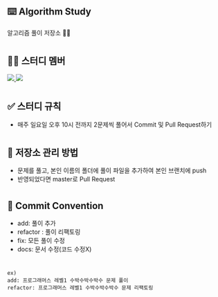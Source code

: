 #
## ⌨️ Algorithm Study
알고리즘 풀이 저장소 ✍🏻

#
## 🤲🏻 스터디 멤버
<a href="https://github.com/JinLeebriller/AlgorithmStudy/graphs/contributors">
  <img src="https://contrib.rocks/image?repo=JinLeebriller/AlgorithmStudy" />
</a>
<a href="https://github.com/smetmoney">
  <img src="https://contrib.rocks/image?repo=https://github.com/smetmoney" />
</a>

#
## ✅ 스터디 규칙

<ul>
  <li>매주 일요일 오후 10시 전까지 2문제씩 풀어서 Commit 및 Pull Request하기</li>
</ul>

#
## 📓 저장소 관리 방법

<ul>
  <li>문제를 풀고, 본인 이름의 폴더에 풀이 파일을 추가하여 본인 브랜치에 push</li>
  <li>반영되었다면 master로 Pull Request</li>
</ul>

#
## 📮 Commit Convention
- add: 풀이 추가
- refactor : 풀이 리팩토링
- fix: 모든 풀이 수정
- docs: 문서 수정(코드 수정X)
#
```
ex)
add: 프로그래머스 레벨1 수박수박수박수 문제 풀이
refactor: 프로그래머스 레벨1 수박수박수박수 문제 리팩토링
```

